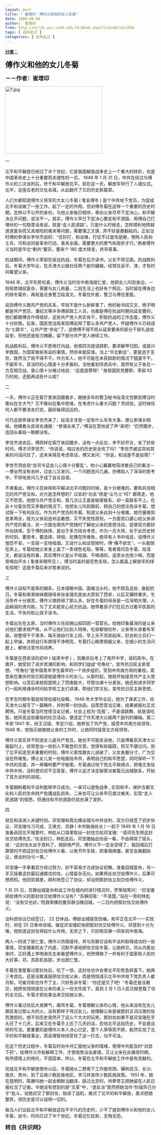 ```yaml
---
layout: post
title: " 崔增印：傅作义和他的女儿冬菊"
date: 1989-06-04
author:  崔增印
from: http://mjlsh.usc.cuhk.edu.hk/Book.aspx?cid=4&tid=2546
tags: [ 这样走过 ]
categories: [ 这样走过 ]
---
```


<div style="margin: 15px 10px 10px 0px;">
 <div>
  <span id="ctl00_ContentPlaceHolder1_chapter1_SubjectLabel" style="font-weight:bold;text-decoration:underline;">
   分类：
  </span>
 </div>
 <!--[if gte mso 9]><xml>
 <o:OfficeDocumentSettings>
  <o:AllowPNG/>
 </o:OfficeDocumentSettings>
</xml><![endif]-->
 <!--[if gte mso 9]><xml>
 <w:WordDocument>
  <w:View>Normal</w:View>
  <w:Zoom>0</w:Zoom>
  <w:TrackMoves/>
  <w:TrackFormatting/>
  <w:PunctuationKerning/>
  <w:ValidateAgainstSchemas/>
  <w:SaveIfXMLInvalid>false</w:SaveIfXMLInvalid>
  <w:IgnoreMixedContent>false</w:IgnoreMixedContent>
  <w:AlwaysShowPlaceholderText>false</w:AlwaysShowPlaceholderText>
  <w:DoNotPromoteQF/>
  <w:LidThemeOther>EN-US</w:LidThemeOther>
  <w:LidThemeAsian>JA</w:LidThemeAsian>
  <w:LidThemeComplexScript>X-NONE</w:LidThemeComplexScript>
  <w:Compatibility>
   <w:BreakWrappedTables/>
   <w:SnapToGridInCell/>
   <w:WrapTextWithPunct/>
   <w:UseAsianBreakRules/>
   <w:DontGrowAutofit/>
   <w:SplitPgBreakAndParaMark/>
   <w:EnableOpenTypeKerning/>
   <w:DontFlipMirrorIndents/>
   <w:OverrideTableStyleHps/>
   <w:UseFELayout/>
  </w:Compatibility>
  <m:mathPr>
   <m:mathFont m:val="Cambria Math"/>
   <m:brkBin m:val="before"/>
   <m:brkBinSub m:val="&#45;-"/>
   <m:smallFrac m:val="off"/>
   <m:dispDef/>
   <m:lMargin m:val="0"/>
   <m:rMargin m:val="0"/>
   <m:defJc m:val="centerGroup"/>
   <m:wrapIndent m:val="1440"/>
   <m:intLim m:val="subSup"/>
   <m:naryLim m:val="undOvr"/>
  </m:mathPr></w:WordDocument>
</xml><![endif]-->
 <!--[if gte mso 9]><xml>
 <w:LatentStyles DefLockedState="false" DefUnhideWhenUsed="true"
  DefSemiHidden="true" DefQFormat="false" DefPriority="99"
  LatentStyleCount="276">
  <w:LsdException Locked="false" Priority="0" SemiHidden="false"
   UnhideWhenUsed="false" QFormat="true" Name="Normal"/>
  <w:LsdException Locked="false" Priority="9" SemiHidden="false"
   UnhideWhenUsed="false" QFormat="true" Name="heading 1"/>
  <w:LsdException Locked="false" Priority="9" QFormat="true" Name="heading 2"/>
  <w:LsdException Locked="false" Priority="9" QFormat="true" Name="heading 3"/>
  <w:LsdException Locked="false" Priority="9" QFormat="true" Name="heading 4"/>
  <w:LsdException Locked="false" Priority="9" QFormat="true" Name="heading 5"/>
  <w:LsdException Locked="false" Priority="9" QFormat="true" Name="heading 6"/>
  <w:LsdException Locked="false" Priority="9" QFormat="true" Name="heading 7"/>
  <w:LsdException Locked="false" Priority="9" QFormat="true" Name="heading 8"/>
  <w:LsdException Locked="false" Priority="9" QFormat="true" Name="heading 9"/>
  <w:LsdException Locked="false" Priority="39" Name="toc 1"/>
  <w:LsdException Locked="false" Priority="39" Name="toc 2"/>
  <w:LsdException Locked="false" Priority="39" Name="toc 3"/>
  <w:LsdException Locked="false" Priority="39" Name="toc 4"/>
  <w:LsdException Locked="false" Priority="39" Name="toc 5"/>
  <w:LsdException Locked="false" Priority="39" Name="toc 6"/>
  <w:LsdException Locked="false" Priority="39" Name="toc 7"/>
  <w:LsdException Locked="false" Priority="39" Name="toc 8"/>
  <w:LsdException Locked="false" Priority="39" Name="toc 9"/>
  <w:LsdException Locked="false" Priority="35" QFormat="true" Name="caption"/>
  <w:LsdException Locked="false" Priority="10" SemiHidden="false"
   UnhideWhenUsed="false" QFormat="true" Name="Title"/>
  <w:LsdException Locked="false" Priority="0" Name="Default Paragraph Font"/>
  <w:LsdException Locked="false" Priority="11" SemiHidden="false"
   UnhideWhenUsed="false" QFormat="true" Name="Subtitle"/>
  <w:LsdException Locked="false" Priority="22" SemiHidden="false"
   UnhideWhenUsed="false" QFormat="true" Name="Strong"/>
  <w:LsdException Locked="false" Priority="20" SemiHidden="false"
   UnhideWhenUsed="false" QFormat="true" Name="Emphasis"/>
  <w:LsdException Locked="false" Priority="59" SemiHidden="false"
   UnhideWhenUsed="false" Name="Table Grid"/>
  <w:LsdException Locked="false" UnhideWhenUsed="false" Name="Placeholder Text"/>
  <w:LsdException Locked="false" Priority="1" SemiHidden="false"
   UnhideWhenUsed="false" QFormat="true" Name="No Spacing"/>
  <w:LsdException Locked="false" Priority="60" SemiHidden="false"
   UnhideWhenUsed="false" Name="Light Shading"/>
  <w:LsdException Locked="false" Priority="61" SemiHidden="false"
   UnhideWhenUsed="false" Name="Light List"/>
  <w:LsdException Locked="false" Priority="62" SemiHidden="false"
   UnhideWhenUsed="false" Name="Light Grid"/>
  <w:LsdException Locked="false" Priority="63" SemiHidden="false"
   UnhideWhenUsed="false" Name="Medium Shading 1"/>
  <w:LsdException Locked="false" Priority="64" SemiHidden="false"
   UnhideWhenUsed="false" Name="Medium Shading 2"/>
  <w:LsdException Locked="false" Priority="65" SemiHidden="false"
   UnhideWhenUsed="false" Name="Medium List 1"/>
  <w:LsdException Locked="false" Priority="66" SemiHidden="false"
   UnhideWhenUsed="false" Name="Medium List 2"/>
  <w:LsdException Locked="false" Priority="67" SemiHidden="false"
   UnhideWhenUsed="false" Name="Medium Grid 1"/>
  <w:LsdException Locked="false" Priority="68" SemiHidden="false"
   UnhideWhenUsed="false" Name="Medium Grid 2"/>
  <w:LsdException Locked="false" Priority="69" SemiHidden="false"
   UnhideWhenUsed="false" Name="Medium Grid 3"/>
  <w:LsdException Locked="false" Priority="70" SemiHidden="false"
   UnhideWhenUsed="false" Name="Dark List"/>
  <w:LsdException Locked="false" Priority="71" SemiHidden="false"
   UnhideWhenUsed="false" Name="Colorful Shading"/>
  <w:LsdException Locked="false" Priority="72" SemiHidden="false"
   UnhideWhenUsed="false" Name="Colorful List"/>
  <w:LsdException Locked="false" Priority="73" SemiHidden="false"
   UnhideWhenUsed="false" Name="Colorful Grid"/>
  <w:LsdException Locked="false" Priority="60" SemiHidden="false"
   UnhideWhenUsed="false" Name="Light Shading Accent 1"/>
  <w:LsdException Locked="false" Priority="61" SemiHidden="false"
   UnhideWhenUsed="false" Name="Light List Accent 1"/>
  <w:LsdException Locked="false" Priority="62" SemiHidden="false"
   UnhideWhenUsed="false" Name="Light Grid Accent 1"/>
  <w:LsdException Locked="false" Priority="63" SemiHidden="false"
   UnhideWhenUsed="false" Name="Medium Shading 1 Accent 1"/>
  <w:LsdException Locked="false" Priority="64" SemiHidden="false"
   UnhideWhenUsed="false" Name="Medium Shading 2 Accent 1"/>
  <w:LsdException Locked="false" Priority="65" SemiHidden="false"
   UnhideWhenUsed="false" Name="Medium List 1 Accent 1"/>
  <w:LsdException Locked="false" UnhideWhenUsed="false" Name="Revision"/>
  <w:LsdException Locked="false" Priority="34" SemiHidden="false"
   UnhideWhenUsed="false" QFormat="true" Name="List Paragraph"/>
  <w:LsdException Locked="false" Priority="29" SemiHidden="false"
   UnhideWhenUsed="false" QFormat="true" Name="Quote"/>
  <w:LsdException Locked="false" Priority="30" SemiHidden="false"
   UnhideWhenUsed="false" QFormat="true" Name="Intense Quote"/>
  <w:LsdException Locked="false" Priority="66" SemiHidden="false"
   UnhideWhenUsed="false" Name="Medium List 2 Accent 1"/>
  <w:LsdException Locked="false" Priority="67" SemiHidden="false"
   UnhideWhenUsed="false" Name="Medium Grid 1 Accent 1"/>
  <w:LsdException Locked="false" Priority="68" SemiHidden="false"
   UnhideWhenUsed="false" Name="Medium Grid 2 Accent 1"/>
  <w:LsdException Locked="false" Priority="69" SemiHidden="false"
   UnhideWhenUsed="false" Name="Medium Grid 3 Accent 1"/>
  <w:LsdException Locked="false" Priority="70" SemiHidden="false"
   UnhideWhenUsed="false" Name="Dark List Accent 1"/>
  <w:LsdException Locked="false" Priority="71" SemiHidden="false"
   UnhideWhenUsed="false" Name="Colorful Shading Accent 1"/>
  <w:LsdException Locked="false" Priority="72" SemiHidden="false"
   UnhideWhenUsed="false" Name="Colorful List Accent 1"/>
  <w:LsdException Locked="false" Priority="73" SemiHidden="false"
   UnhideWhenUsed="false" Name="Colorful Grid Accent 1"/>
  <w:LsdException Locked="false" Priority="60" SemiHidden="false"
   UnhideWhenUsed="false" Name="Light Shading Accent 2"/>
  <w:LsdException Locked="false" Priority="61" SemiHidden="false"
   UnhideWhenUsed="false" Name="Light List Accent 2"/>
  <w:LsdException Locked="false" Priority="62" SemiHidden="false"
   UnhideWhenUsed="false" Name="Light Grid Accent 2"/>
  <w:LsdException Locked="false" Priority="63" SemiHidden="false"
   UnhideWhenUsed="false" Name="Medium Shading 1 Accent 2"/>
  <w:LsdException Locked="false" Priority="64" SemiHidden="false"
   UnhideWhenUsed="false" Name="Medium Shading 2 Accent 2"/>
  <w:LsdException Locked="false" Priority="65" SemiHidden="false"
   UnhideWhenUsed="false" Name="Medium List 1 Accent 2"/>
  <w:LsdException Locked="false" Priority="66" SemiHidden="false"
   UnhideWhenUsed="false" Name="Medium List 2 Accent 2"/>
  <w:LsdException Locked="false" Priority="67" SemiHidden="false"
   UnhideWhenUsed="false" Name="Medium Grid 1 Accent 2"/>
  <w:LsdException Locked="false" Priority="68" SemiHidden="false"
   UnhideWhenUsed="false" Name="Medium Grid 2 Accent 2"/>
  <w:LsdException Locked="false" Priority="69" SemiHidden="false"
   UnhideWhenUsed="false" Name="Medium Grid 3 Accent 2"/>
  <w:LsdException Locked="false" Priority="70" SemiHidden="false"
   UnhideWhenUsed="false" Name="Dark List Accent 2"/>
  <w:LsdException Locked="false" Priority="71" SemiHidden="false"
   UnhideWhenUsed="false" Name="Colorful Shading Accent 2"/>
  <w:LsdException Locked="false" Priority="72" SemiHidden="false"
   UnhideWhenUsed="false" Name="Colorful List Accent 2"/>
  <w:LsdException Locked="false" Priority="73" SemiHidden="false"
   UnhideWhenUsed="false" Name="Colorful Grid Accent 2"/>
  <w:LsdException Locked="false" Priority="60" SemiHidden="false"
   UnhideWhenUsed="false" Name="Light Shading Accent 3"/>
  <w:LsdException Locked="false" Priority="61" SemiHidden="false"
   UnhideWhenUsed="false" Name="Light List Accent 3"/>
  <w:LsdException Locked="false" Priority="62" SemiHidden="false"
   UnhideWhenUsed="false" Name="Light Grid Accent 3"/>
  <w:LsdException Locked="false" Priority="63" SemiHidden="false"
   UnhideWhenUsed="false" Name="Medium Shading 1 Accent 3"/>
  <w:LsdException Locked="false" Priority="64" SemiHidden="false"
   UnhideWhenUsed="false" Name="Medium Shading 2 Accent 3"/>
  <w:LsdException Locked="false" Priority="65" SemiHidden="false"
   UnhideWhenUsed="false" Name="Medium List 1 Accent 3"/>
  <w:LsdException Locked="false" Priority="66" SemiHidden="false"
   UnhideWhenUsed="false" Name="Medium List 2 Accent 3"/>
  <w:LsdException Locked="false" Priority="67" SemiHidden="false"
   UnhideWhenUsed="false" Name="Medium Grid 1 Accent 3"/>
  <w:LsdException Locked="false" Priority="68" SemiHidden="false"
   UnhideWhenUsed="false" Name="Medium Grid 2 Accent 3"/>
  <w:LsdException Locked="false" Priority="69" SemiHidden="false"
   UnhideWhenUsed="false" Name="Medium Grid 3 Accent 3"/>
  <w:LsdException Locked="false" Priority="70" SemiHidden="false"
   UnhideWhenUsed="false" Name="Dark List Accent 3"/>
  <w:LsdException Locked="false" Priority="71" SemiHidden="false"
   UnhideWhenUsed="false" Name="Colorful Shading Accent 3"/>
  <w:LsdException Locked="false" Priority="72" SemiHidden="false"
   UnhideWhenUsed="false" Name="Colorful List Accent 3"/>
  <w:LsdException Locked="false" Priority="73" SemiHidden="false"
   UnhideWhenUsed="false" Name="Colorful Grid Accent 3"/>
  <w:LsdException Locked="false" Priority="60" SemiHidden="false"
   UnhideWhenUsed="false" Name="Light Shading Accent 4"/>
  <w:LsdException Locked="false" Priority="61" SemiHidden="false"
   UnhideWhenUsed="false" Name="Light List Accent 4"/>
  <w:LsdException Locked="false" Priority="62" SemiHidden="false"
   UnhideWhenUsed="false" Name="Light Grid Accent 4"/>
  <w:LsdException Locked="false" Priority="63" SemiHidden="false"
   UnhideWhenUsed="false" Name="Medium Shading 1 Accent 4"/>
  <w:LsdException Locked="false" Priority="64" SemiHidden="false"
   UnhideWhenUsed="false" Name="Medium Shading 2 Accent 4"/>
  <w:LsdException Locked="false" Priority="65" SemiHidden="false"
   UnhideWhenUsed="false" Name="Medium List 1 Accent 4"/>
  <w:LsdException Locked="false" Priority="66" SemiHidden="false"
   UnhideWhenUsed="false" Name="Medium List 2 Accent 4"/>
  <w:LsdException Locked="false" Priority="67" SemiHidden="false"
   UnhideWhenUsed="false" Name="Medium Grid 1 Accent 4"/>
  <w:LsdException Locked="false" Priority="68" SemiHidden="false"
   UnhideWhenUsed="false" Name="Medium Grid 2 Accent 4"/>
  <w:LsdException Locked="false" Priority="69" SemiHidden="false"
   UnhideWhenUsed="false" Name="Medium Grid 3 Accent 4"/>
  <w:LsdException Locked="false" Priority="70" SemiHidden="false"
   UnhideWhenUsed="false" Name="Dark List Accent 4"/>
  <w:LsdException Locked="false" Priority="71" SemiHidden="false"
   UnhideWhenUsed="false" Name="Colorful Shading Accent 4"/>
  <w:LsdException Locked="false" Priority="72" SemiHidden="false"
   UnhideWhenUsed="false" Name="Colorful List Accent 4"/>
  <w:LsdException Locked="false" Priority="73" SemiHidden="false"
   UnhideWhenUsed="false" Name="Colorful Grid Accent 4"/>
  <w:LsdException Locked="false" Priority="60" SemiHidden="false"
   UnhideWhenUsed="false" Name="Light Shading Accent 5"/>
  <w:LsdException Locked="false" Priority="61" SemiHidden="false"
   UnhideWhenUsed="false" Name="Light List Accent 5"/>
  <w:LsdException Locked="false" Priority="62" SemiHidden="false"
   UnhideWhenUsed="false" Name="Light Grid Accent 5"/>
  <w:LsdException Locked="false" Priority="63" SemiHidden="false"
   UnhideWhenUsed="false" Name="Medium Shading 1 Accent 5"/>
  <w:LsdException Locked="false" Priority="64" SemiHidden="false"
   UnhideWhenUsed="false" Name="Medium Shading 2 Accent 5"/>
  <w:LsdException Locked="false" Priority="65" SemiHidden="false"
   UnhideWhenUsed="false" Name="Medium List 1 Accent 5"/>
  <w:LsdException Locked="false" Priority="66" SemiHidden="false"
   UnhideWhenUsed="false" Name="Medium List 2 Accent 5"/>
  <w:LsdException Locked="false" Priority="67" SemiHidden="false"
   UnhideWhenUsed="false" Name="Medium Grid 1 Accent 5"/>
  <w:LsdException Locked="false" Priority="68" SemiHidden="false"
   UnhideWhenUsed="false" Name="Medium Grid 2 Accent 5"/>
  <w:LsdException Locked="false" Priority="69" SemiHidden="false"
   UnhideWhenUsed="false" Name="Medium Grid 3 Accent 5"/>
  <w:LsdException Locked="false" Priority="70" SemiHidden="false"
   UnhideWhenUsed="false" Name="Dark List Accent 5"/>
  <w:LsdException Locked="false" Priority="71" SemiHidden="false"
   UnhideWhenUsed="false" Name="Colorful Shading Accent 5"/>
  <w:LsdException Locked="false" Priority="72" SemiHidden="false"
   UnhideWhenUsed="false" Name="Colorful List Accent 5"/>
  <w:LsdException Locked="false" Priority="73" SemiHidden="false"
   UnhideWhenUsed="false" Name="Colorful Grid Accent 5"/>
  <w:LsdException Locked="false" Priority="60" SemiHidden="false"
   UnhideWhenUsed="false" Name="Light Shading Accent 6"/>
  <w:LsdException Locked="false" Priority="61" SemiHidden="false"
   UnhideWhenUsed="false" Name="Light List Accent 6"/>
  <w:LsdException Locked="false" Priority="62" SemiHidden="false"
   UnhideWhenUsed="false" Name="Light Grid Accent 6"/>
  <w:LsdException Locked="false" Priority="63" SemiHidden="false"
   UnhideWhenUsed="false" Name="Medium Shading 1 Accent 6"/>
  <w:LsdException Locked="false" Priority="64" SemiHidden="false"
   UnhideWhenUsed="false" Name="Medium Shading 2 Accent 6"/>
  <w:LsdException Locked="false" Priority="65" SemiHidden="false"
   UnhideWhenUsed="false" Name="Medium List 1 Accent 6"/>
  <w:LsdException Locked="false" Priority="66" SemiHidden="false"
   UnhideWhenUsed="false" Name="Medium List 2 Accent 6"/>
  <w:LsdException Locked="false" Priority="67" SemiHidden="false"
   UnhideWhenUsed="false" Name="Medium Grid 1 Accent 6"/>
  <w:LsdException Locked="false" Priority="68" SemiHidden="false"
   UnhideWhenUsed="false" Name="Medium Grid 2 Accent 6"/>
  <w:LsdException Locked="false" Priority="69" SemiHidden="false"
   UnhideWhenUsed="false" Name="Medium Grid 3 Accent 6"/>
  <w:LsdException Locked="false" Priority="70" SemiHidden="false"
   UnhideWhenUsed="false" Name="Dark List Accent 6"/>
  <w:LsdException Locked="false" Priority="71" SemiHidden="false"
   UnhideWhenUsed="false" Name="Colorful Shading Accent 6"/>
  <w:LsdException Locked="false" Priority="72" SemiHidden="false"
   UnhideWhenUsed="false" Name="Colorful List Accent 6"/>
  <w:LsdException Locked="false" Priority="73" SemiHidden="false"
   UnhideWhenUsed="false" Name="Colorful Grid Accent 6"/>
  <w:LsdException Locked="false" Priority="19" SemiHidden="false"
   UnhideWhenUsed="false" QFormat="true" Name="Subtle Emphasis"/>
  <w:LsdException Locked="false" Priority="21" SemiHidden="false"
   UnhideWhenUsed="false" QFormat="true" Name="Intense Emphasis"/>
  <w:LsdException Locked="false" Priority="31" SemiHidden="false"
   UnhideWhenUsed="false" QFormat="true" Name="Subtle Reference"/>
  <w:LsdException Locked="false" Priority="32" SemiHidden="false"
   UnhideWhenUsed="false" QFormat="true" Name="Intense Reference"/>
  <w:LsdException Locked="false" Priority="33" SemiHidden="false"
   UnhideWhenUsed="false" QFormat="true" Name="Book Title"/>
  <w:LsdException Locked="false" Priority="37" Name="Bibliography"/>
  <w:LsdException Locked="false" Priority="39" QFormat="true" Name="TOC Heading"/>
 </w:LatentStyles>
</xml><![endif]-->
 <!--[if gte mso 10]>
<style>
 /* Style Definitions */
table.MsoNormalTable
	{mso-style-name:"Table Normal";
	mso-tstyle-rowband-size:0;
	mso-tstyle-colband-size:0;
	mso-style-noshow:yes;
	mso-style-priority:99;
	mso-style-parent:"";
	mso-padding-alt:0in 5.4pt 0in 5.4pt;
	mso-para-margin:0in;
	mso-para-margin-bottom:.0001pt;
	mso-pagination:widow-orphan;
	font-size:10.0pt;
	font-family:"Times New Roman";}
</style>
<![endif]-->
 <!--StartFragment-->
 <p class="MsoNormal">
  <o:p>
   <b>
    <font size="5">
    </font>
   </b>
  </o:p>
 </p>
 <p class="MsoNormal">
  <b>
   <font size="5">
    <span lang="ZH-CN" style='font-family:宋体;mso-ascii-font-family:
"Times New Roman"'>
     傅作义和他的女儿冬菊
    </span>
    <o:p>
    </o:p>
   </font>
  </b>
 </p>
 <p class="MsoNormal">
  <b>
   <font size="4">
    <span lang="ZH-CN" style='font-family:宋体;mso-ascii-font-family:
"Times New Roman"'>
     －－作者：崔增印
    </span>
    <o:p>
    </o:p>
   </font>
  </b>
 </p>
 <p class="MsoNormal">
  <o:p>
   <img alt="1.jpg" border="0" height="220" src="http://mjlsh.usc.cuhk.edu.hk/medias/contents/2546/1.jpg" width="317"/>
  </o:p>
 </p>
 <p class="MsoNormal">
  <span lang="ZH-CN" style='font-family:宋体;mso-ascii-font-family:
"Times New Roman"'>
   一
  </span>
  <o:p>
  </o:p>
 </p>
 <p class="MsoNormal">
  <span lang="ZH-CN" style='font-family:宋体;mso-ascii-font-family:
"Times New Roman"'>
   北平和平解放已经过了半个世纪，它是我国解放战争史上一个重大的转折，也是中国革命史上十分重要而关键性的一页。
  </span>
  1949
  <span lang="ZH-CN" style='font-family:宋体;mso-ascii-font-family:"Times New Roman"'>
   年
  </span>
  1
  <span lang="ZH-CN" style='font-family:宋体;mso-ascii-font-family:"Times New Roman"'>
   月
  </span>
  31
  <span lang="ZH-CN" style='font-family:宋体;mso-ascii-font-family:"Times New Roman"'>
   日，中共在经过与傅作义的三次谈判后，终于和平解放北平。就在这一天，解放军举行了入城仪式。北平，这座古老的文化名城，从此翻开了它的历史新篇章。
  </span>
  <o:p>
  </o:p>
 </p>
 <p class="MsoNormal">
  <span lang="ZH-CN" style='font-family:宋体;mso-ascii-font-family:
"Times New Roman"'>
   人们大都知道傅作义将军的大女儿冬菊
  </span>
  (
  <span lang="ZH-CN" style='font-family:
宋体;mso-ascii-font-family:"Times New Roman"'>
   笔名傅冬
  </span>
  )
  <span lang="ZH-CN" style='font-family:宋体;mso-ascii-font-family:"Times New Roman"'>
   是个中共地下党员，为促成北平和谈做了一些工作，起了一定的作用。但对傅冬菊在这样一个重要的历史时期，怎样以不公开的身份，与他父亲每日相伴，奉劝父亲尽早下定决心，和平解决北平问题，说法不一。其实，傅作义早已下定决心要走和平道路，用傅自己打埋伏的一句隐意话来说，就是“走人民道路”。只是什么时候走，怎样顺利地跨越道道复杂而又具艰险的难关等问题，需要慎之又慎
  </span>
  ,
  <span lang="ZH-CN" style='font-family:宋体;mso-ascii-font-family:"Times New Roman"'>
   弄不好是要翻船的。正如当时傅的参谋长李世杰说的：“仗好打，和谈难，打仗不过是攻是撤，牺牲人民和士兵，可和谈则是革命行动，事关全面，需要更大的勇气和周折才行。”再者傅作义当时是华北“剿共”要员，要来个
  </span>
  180
  <span lang="ZH-CN" style='font-family:宋体;mso-ascii-font-family:"Times New Roman"'>
   度大转变，并非易事。
  </span>
  <o:p>
  </o:p>
 </p>
 <p class="MsoNormal">
  <span lang="ZH-CN" style='font-family:宋体;mso-ascii-font-family:
"Times New Roman"'>
   抗战期间，傅作义率部在绥远抗战，冬菊在后方读书，父女不常见面。抗战胜利后，冬菊大学毕业，在天津大公报社任两个副刊编辑，经常往返平、津，才有时间看望父亲。
  </span>
  <o:p>
  </o:p>
 </p>
 <p class="MsoNormal">
  1948
  <span lang="ZH-CN" style='font-family:宋体;mso-ascii-font-family:
"Times New Roman"'>
   年，北平形势吃紧，傅作义当时住中南海居仁堂，他把女儿叫到身边，一则局势错综复杂，需要与女儿商量，二则生活上也好有个照应。当时留在傅身边的除冬菊外，再就是近身警卫段清文。冬菊住外屋，警卫与傅住里屋。
  </span>
  <o:p>
  </o:p>
 </p>
 <p class="MsoNormal">
  <span lang="ZH-CN" style='font-family:宋体;mso-ascii-font-family:
"Times New Roman"'>
   说到傅作义跟共产党的关系，早就不是什么新鲜事了，他的秘书阎又文、杨子明都是共产党员，潘纪文等许多傅部政工人员，也都是傅在抗战时期向延安要的，他们都跟傅合作得很好，这些共产党人务实肯干，积极抗战的工作态度，傅作义十分钦佩。后来，国民党当局发现傅启用了那么多共产党人，怀疑傅作义已经成为“七路半”，让共产党“赤化”了，迫使傅不得不把从延安要来的部分干部礼送给延安，但他还是极力掩蔽，留下部分共产党人继续工作。
  </span>
  <o:p>
  </o:p>
 </p>
 <p class="MsoNormal">
  <span lang="ZH-CN" style='font-family:宋体;mso-ascii-font-family:
"Times New Roman"'>
   抗战胜利后，傅作义不愿再打内战，他曾四次提请辞职，要求解甲归田，或是兴学救国，为国家做些有益的事情，然却未能获准。当上“华北剿总”，更是迫于无奈，既然当了就不得不干。作为军人，他不可能在未获辞职的情况下擅罢不干，不服军令。其当时的心情是十分矛盾的。当他看到俘虏兵中，竟然有父子各在一方互相交战，曾心情十分难过地说：“这是造孽呀！”身居国民党要职、率部
  </span>
  62
  <span lang="ZH-CN" style='font-family:宋体;mso-ascii-font-family:"Times New Roman"'>
   万的他，还能再说些什么呢？
  </span>
  <o:p>
  </o:p>
 </p>
 <p class="MsoNormal">
  <span lang="ZH-CN" style='font-family:宋体;mso-ascii-font-family:
"Times New Roman"'>
   二
  </span>
  <o:p>
  </o:p>
 </p>
 <p class="MsoNormal">
  <span lang="ZH-CN" style='font-family:宋体;mso-ascii-font-family:
"Times New Roman"'>
   一天，傅作义正在客厅里来回踱着步，跟随多年的警卫秘书段清文觉察到傅当时像似在生大气？又不像似在集中思维，在考虑什么重大问题
  </span>
  ?
  <span lang="ZH-CN" style='font-family:宋体;mso-ascii-font-family:"Times New Roman"'>
   凭经验，这时候任何人都不要进去打扰，最好躲得远远的。
  </span>
  <o:p>
  </o:p>
 </p>
 <p class="MsoNormal">
  <span lang="ZH-CN" style='font-family:宋体;mso-ascii-font-family:
"Times New Roman"'>
   可巧总部参谋长李世杰来了，段清文寻思一定有什么军务大事，便让参谋长稍候，他硬着头皮进去通报：“参谋长来了。”傅没在意地说了声“来吧！”仍然踱步，连回头看段一眼都没有。
  </span>
  <o:p>
  </o:p>
 </p>
 <p class="MsoNormal">
  <span lang="ZH-CN" style='font-family:宋体;mso-ascii-font-family:
"Times New Roman"'>
   李世杰进去后，傅照样在客厅来回踱步，没有一点反应，李不好开言，坐了好些时间，傅才问李世杰：“你说说，咱过去的历史就全完了吗？”李世杰被这突如其来的问话问住了，还未来得及考虑答话，傅又发问：“你说，和谈是不是投降？”
  </span>
  <o:p>
  </o:p>
 </p>
 <p class="MsoNormal">
  <span lang="ZH-CN" style='font-family:宋体;mso-ascii-font-family:
"Times New Roman"'>
   李世杰领会到“总司令这会儿心情十分繁乱”，他小心翼翼地简述着自己的看法－－傅全然没有去听，过会儿又发问，一个问题连问几遍，仿佛陷入了深深的思考中，不停地发问几乎成了自言自语。
  </span>
  <o:p>
  </o:p>
 </p>
 <p class="MsoNormal">
  <span lang="ZH-CN" style='font-family:宋体;mso-ascii-font-family:
"Times New Roman"'>
   不难看出，傅作义在抉择和平解决北平问题的时候，是十分艰难的。要和兵戎相见的共产党言和，对方是怎样想的？过去的“功名”将是“尘与土”吗？跟蒋走，他又不愿意。他想与共产党言和，曾几次让王喜俊秘密联系，却一直联系不上。在此十分复杂而又矛盾的情况下，他把女儿叫到跟前，把自己的想法告诉冬菊，想试探一下有何反应。作为共产党员的冬菊，知道父亲此刻十分艰难，她尽量做到忠孝两全，既为父亲前途命运着想，又不失党性原则，一方面苦口婆心给父亲讲共产党的看法，另一方面也使共产党随时了解他父亲的思想活动，促使双方都好作出抉择。至于傅的抉择，是出于多方综合考虑，作为一员大将，处于此历史转折时刻，要思考，要选择，徘徊、犹豫在所难免，绝非有人书中戏说，说傅作义惶恐不安，一支接一支地吸烟。又说什么和谈受挫时，傅“痛不欲生”，一头栽倒在床上，冬菊给她父亲身上盖了一条绿色毛毯，等等。笔者曾问及冬菊、段清文，都说没有的事，其实傅作义是从不吸烟、不喝酒的，连茶水也很少喝，而是常喝白开水
  </span>
  (
  <span lang="ZH-CN" style='font-family:宋体;mso-ascii-font-family:"Times New Roman"'>
   笔者亲眼所见
  </span>
  )
  <span lang="ZH-CN" style='font-family:宋体;mso-ascii-font-family:"Times New Roman"'>
   。傅当时盖的是驼色毛毯，怎么能盖上解放军的绿毛毯呢！这是冬菊后来对笔者说的。
  </span>
  <o:p>
  </o:p>
 </p>
 <p class="MsoNormal">
  <span lang="ZH-CN" style='font-family:宋体;mso-ascii-font-family:
"Times New Roman"'>
   三
  </span>
  <o:p>
  </o:p>
 </p>
 <p class="MsoNormal">
  <span lang="ZH-CN" style='font-family:宋体;mso-ascii-font-family:
"Times New Roman"'>
   傅作义自知不是蒋的嫡系，日本侵略中国，国难当头时，他不顾及这些
  </span>
  ,
  <span lang="ZH-CN" style='font-family:宋体;mso-ascii-font-family:"Times New Roman"'>
   奋起抗日。冬菊和弟弟妹妹跟随母亲张金强先是由太原到了西安，以后又辗转重庆，生活条件十分艰苦，傅作义哪顾得了那么多，好在冬菊的母亲是一位深明大理，人品娴淑的贤内助，为了丈夫能安心前方抗战，她带着孩子们在后方过着平民般的生活，不失时机让孩子读书。
  </span>
  <o:p>
  </o:p>
 </p>
 <p class="MsoNormal">
  <span lang="ZH-CN" style='font-family:宋体;mso-ascii-font-family:
"Times New Roman"'>
   冬菊出生在太原，当时傅作义任阎锡山部四团一营营长。给她印象最深的是父亲对他们要求很严格，从不让他们比别人特殊，吃穿都很俭朴，父亲带头穿着布军装，收整得干干净净，每天骑自行车上班，早上天不亮就起床，赶去和士兵们一起上早操，并把自行车擦得干净明亮，冬菊打心眼里佩服父亲，在细小的生活问题上，都很注意作风培养。
  </span>
  <o:p>
  </o:p>
 </p>
 <p class="MsoNormal">
  <span lang="ZH-CN" style='font-family:宋体;mso-ascii-font-family:
"Times New Roman"'>
   冬菊是在西安读的初中
  </span>
  (
  <span lang="ZH-CN" style='font-family:宋体;
mso-ascii-font-family:"Times New Roman"'>
   铭贤中学
  </span>
  )
  <span lang="ZH-CN" style='font-family:宋体;mso-ascii-font-family:"Times New Roman"'>
   ，到重庆后考上了南开中学，读的高中。在南开，她受到了进步思潮的影响，和同学们组成“号角社”，宣传抗日民主新思想。“号角社”是中国青年学生最早的一个进步组织，受到中共南方局的重视，周恩来在重庆时就已知道她是傅作义的女儿。从那时起，她就开始接受共产主义思想影响。以至后来她到昆明上了西南联大，尽管功课十分紧张，她还和进步同学们一起利用课余时间给学校工友们讲课，帮他们学文化，宣传抗日民主新思想。
  </span>
  <o:p>
  </o:p>
 </p>
 <p class="MsoNormal">
  <span lang="ZH-CN" style='font-family:宋体;mso-ascii-font-family:
"Times New Roman"'>
   在学生时期冬菊就经常给报社投稿，
  </span>
  1946
  <span lang="ZH-CN" style='font-family:宋体;mso-ascii-font-family:"Times New Roman"'>
   年大学毕业后，她为了谋求工作，给天津大公报写了一篇稿件，并附寄一封信函，自荐愿意当记者，结果被报社正式聘用。只是冬菊当时觉得当女记者，社会上视为“花瓶”，不是请跳舞，就是请吃饭，她厌恶这些庸俗的社交活动，便选定了作天津大公报两个副刊的编辑。第二年即
  </span>
  1947
  <span lang="ZH-CN" style='font-family:宋体;mso-ascii-font-family:"Times New Roman"'>
   年，经王汉斌、李定介绍，她参加了共产党，接受中共南方局领导。
  </span>
  1948
  <span lang="ZH-CN" style='font-family:宋体;mso-ascii-font-family:"Times New Roman"'>
   年，党指示她做她父亲的工作时，让她同时接受北方局领导。
  </span>
  <o:p>
  </o:p>
 </p>
 <p class="MsoNormal">
  <span lang="ZH-CN" style='font-family:宋体;mso-ascii-font-family:
"Times New Roman"'>
   傅作义其实并不知道女儿是共产党员，她也不可能告诉他，只是傅看到天津大公报副刊上，经常登出一些别人不敢登的文章，觉得有些蹊跷，但又不便过问。到了北平前途至关重要的时刻，傅作义索性跟女儿说破了，父女各握分寸，广为交谈在所难免。傅让女儿发一份电报给中共，表明自己的和平愿望，同时探听一下中共的态度，并一再嘱咐要严守秘密。冬菊通过地下党北平联络点，把电文发给中共中央，没料想迟迟不见答复，傅作义这才决定秘密派崔载元出城联系，开始了双方谈判的进程。
  </span>
  <o:p>
  </o:p>
 </p>
 <p class="MsoNormal">
  <span lang="ZH-CN" style='font-family:宋体;mso-ascii-font-family:
"Times New Roman"'>
   冬菊期盼着和平谈判能够早日成功，一来可以避免战争
  </span>
  ,
  <span lang="ZH-CN" style='font-family:宋体;mso-ascii-font-family:"Times New Roman"'>
   实现和平，保护古都文化和人民的生命财产免遭战乱损失，二来也可让父亲早日度过难关，实现“走人民道路”的宿愿。但通往和平的道路仍就充满了波折。
  </span>
  <o:p>
  </o:p>
 </p>
 <p class="MsoNormal">
  <span lang="ZH-CN" style='font-family:宋体;mso-ascii-font-family:
"Times New Roman"'>
   四
  </span>
  <o:p>
  </o:p>
 </p>
 <p class="MsoNormal">
  <span lang="ZH-CN" style='font-family:宋体;mso-ascii-font-family:
"Times New Roman"'>
   就在和谈进入关键时刻，邓宝珊和周北峰出城与中共谈判，双方已经签了初步协议，邓宝珊与刁可成、王焕文、苏静
  </span>
  (
  <span lang="ZH-CN" style='font-family:宋体;mso-ascii-font-family:"Times New Roman"'>
   中共联络处长
  </span>
  )
  <span lang="ZH-CN" style='font-family:宋体;mso-ascii-font-family:"Times New Roman"'>
   一起于
  </span>
  1949
  <span lang="ZH-CN" style='font-family:宋体;mso-ascii-font-family:"Times New Roman"'>
   年
  </span>
  1
  <span lang="ZH-CN" style='font-family:宋体;mso-ascii-font-family:"Times New Roman"'>
   月
  </span>
  16
  <span lang="ZH-CN" style='font-family:宋体;mso-ascii-font-family:"Times New Roman"'>
   日准备返回北平城里时，林彪从口袋里取出一封信交给邓宝珊：“请邓先生把这封信交给傅先生。”信没封口，林彪走后，邓宝珊抽出信函一看，不由得摇了摇头，说：“这封信太出乎意料了，措辞很严厉，傅作义不一定会受得了，我回城后打算暂时不把这封信交给傅作义看，以免节外生枝，把事情搞僵，甚至会推翻协议，使谈判功亏一篑。”
  </span>
  <o:p>
  </o:p>
 </p>
 <p class="MsoNormal">
  <span lang="ZH-CN" style='font-family:宋体;mso-ascii-font-family:
"Times New Roman"'>
   邓宝珊一手拿着双方经过努力、好不容易才达成协议初稿，准备回城复命，另一手又接着这封最后通牒式的信，心情复杂无比。如果将此信交给傅作义，后果可想而知。他回到城里，顺利地签订了协议，却没把那封信立刻交给傅作义。
  </span>
  <o:p>
  </o:p>
 </p>
 <p class="MsoNormal">
  1
  <span lang="ZH-CN" style='font-family:宋体;mso-ascii-font-family:
"Times New Roman"'>
   月
  </span>
  25
  <span lang="ZH-CN" style='font-family:宋体;mso-ascii-font-family:
"Times New Roman"'>
   日，苏静出城复命和谈工作在城内的进行情况时，罗荣桓笑问：“邓宝珊把给傅作义的那封信交给傅作义没有？”苏静回答：“不清楚。”站在一旁的林彪说：“没有交也好。”而聂荣臻则要苏静当晚回城，一二日内把那封信交给傅作义。
  </span>
  <o:p>
  </o:p>
 </p>
 <p class="MsoNormal">
  <span lang="ZH-CN" style='font-family:宋体;mso-ascii-font-family:
"Times New Roman"'>
   没料想协议已经签订，
  </span>
  22
  <span lang="ZH-CN" style='font-family:宋体;
mso-ascii-font-family:"Times New Roman"'>
   日休战，傅部出城接受改编，和平正在北平一一实现时，却在
  </span>
  25
  <span lang="ZH-CN" style='font-family:宋体;mso-ascii-font-family:"Times New Roman"'>
   日奉命进城，催促邓宝珊赶快把那封信交给傅作义。邓感到十分为难，他知道这封信将起什么作用，无奈之下，只好陪苏静一同来到中南海。
  </span>
  <o:p>
  </o:p>
 </p>
 <p class="MsoNormal">
  <span lang="ZH-CN" style='font-family:宋体;mso-ascii-font-family:
"Times New Roman"'>
   两人一同进了居仁堂，傅作义热情接待，并与苏静交谈和平谈判取得成功的一些事情，邓宝珊乘机去了内屋，沉默不语地把信交给冬菊，让她转交。邓从内屋出来时，正好遇上李明源先生来看望傅作义，祝贺傅做了一件有利于国家和人民的大好事，邓、苏趁机告辞，步出居仁堂。
  </span>
  <o:p>
  </o:p>
 </p>
 <p class="MsoNormal">
  <span lang="ZH-CN" style='font-family:宋体;mso-ascii-font-family:
"Times New Roman"'>
   冬菊在里屋看过那封信后，吃了一惊，这封信也许会使北平形势急转直下。她再三考虑后，还是没敢直接把信交给父亲，而是悄悄请示北平中共地下党负责人崔月犁。可崔月犁也作不了主，只好告诉冬菊：“你还是交了吧！”冬菊还是没敢交，她把信悄悄放在父亲的桌上一份文件底下，直到
  </span>
  2
  <span lang="ZH-CN" style='font-family:宋体;mso-ascii-font-family:"Times New Roman"'>
   月
  </span>
  1
  <span lang="ZH-CN" style='font-family:宋体;mso-ascii-font-family:"Times New Roman"'>
   日人民日报登载了信的全文后，冬菊才把信拿出来交给她父亲。
  </span>
  <o:p>
  </o:p>
 </p>
 <p class="MsoNormal">
  <span lang="ZH-CN" style='font-family:宋体;mso-ascii-font-family:
"Times New Roman"'>
   傅作义看过信后大发脾气，痛骂冬菊，冬菊理解父亲的心情，他从来没有在女儿跟前发过那么大的火，没有那样子骂过女儿，她理解父亲是被那封言词过激的信而激怒的。想不到历史竟然开了这么个大大的玩笑。那封信如果不是邓宝珊在手头压了十几天，后来又在冬菊手上压了几天的话，恐怕北平这段历史，不会是这样的写法。更重要的是傅作义本人决心已定，置个人荣辱而不顾，毅然实现了北平的和平解放事业，而且理智地经受住了这一打击，功不可没。
  </span>
  <o:p>
  </o:p>
 </p>
 <p class="MsoNormal">
  <span lang="ZH-CN" style='font-family:宋体;mso-ascii-font-family:
"Times New Roman"'>
   在这个历史过程中，冬菊及时向中共汇报他父亲的情绪，使得中共能及时“对症下药”，给傅作义作些解释工作，才使局势没出差错，又让父亲在此痛苦时期，有所感情上的倚托，不感孤单，所以，冬菊在北平和平解放工作中是有贡献的。
  </span>
  <o:p>
  </o:p>
 </p>
 <p class="MsoNormal">
  <span lang="ZH-CN" style='font-family:宋体;mso-ascii-font-family:
"Times New Roman"'>
   完成北平和平解放使命以后，冬菊随从二野南下工作服务团，辗转武汉、长沙、南京、贵州，到了云南少数民族地区，学习并宣传少数民族政策。
  </span>
  1951
  <span lang="ZH-CN" style='font-family:宋体;mso-ascii-font-family:"Times New Roman"'>
   年，她在昆明时，陈赓叫她一起去朝鲜当翻译，路过北京时，帅萝奇又把她留在人民日报社当了记者。令她没有想到的是“文革”中，“造反派”竟然把她当作“阶级异己分子”批斗，说她迟交了那封信，贻误了战机，推迟了北平的和平解放，差点把她整死，但历史是可以说明一切的。
  </span>
  <o:p>
  </o:p>
 </p>
 <p class="MsoNormal">
  <span lang="ZH-CN" style='font-family:宋体;mso-ascii-font-family:
"Times New Roman"'>
   每当人们议起北平和平解放这段不平凡的历史时，少不了提到傅作义和他的女儿冬菊，如今，时间已过了半个世纪，冬菊记忆犹新，无悔无怨。
  </span>
  <o:p>
  </o:p>
 </p>
 <p class="MsoNormal">
  <o:p>
  </o:p>
 </p>
 <p class="MsoNormal">
  <span lang="ZH-CN" style='font-family:宋体;mso-ascii-font-family:
"Times New Roman"'>
   <b>
    <font size="4">
     转自《共识网》
    </font>
   </b>
  </span>
  <o:p>
  </o:p>
 </p>
 <!--EndFragment-->
</div>

